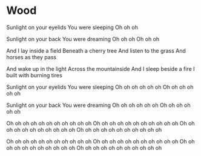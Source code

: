 # Wood

Sunlight on your eyelids
You were sleeping
Oh oh oh

Sunlight on your back
You were dreaming
Oh oh oh
Oh oh oh

And I lay inside a field
Beneath a cherry tree
And listen to the grass
And horses as they pass

And wake up in the light
Across the mountainside
And I sleep beside a fire
I built with burning tires 

Sunlight on your eyelids
You were sleeping
Oh oh oh oh oh oh
Oh oh oh oh oh oh

Sunlight on your back
You were dreaming
Oh oh oh oh oh oh
Oh oh oh oh oh oh

Oh oh oh oh oh oh oh oh oh oh oh
Oh oh oh oh oh oh oh oh oh oh oh
Oh oh oh oh oh oh oh oh oh oh oh
Oh oh oh oh oh oh oh oh oh oh oh

Oh oh oh oh oh oh oh oh oh oh oh
Oh oh oh oh oh oh oh oh oh oh oh
Oh oh oh oh oh oh oh oh oh oh oh
Oh oh oh oh oh oh oh oh oh oh oh
